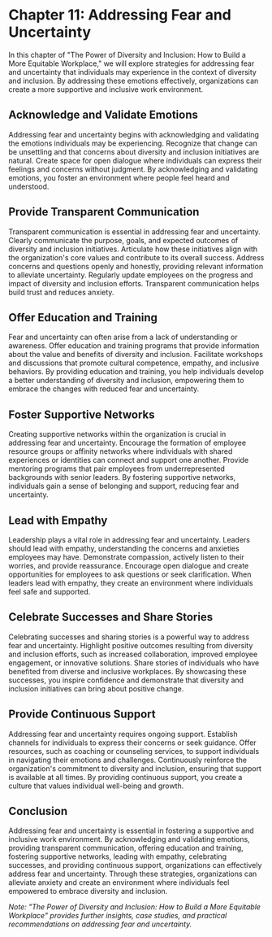 Chapter 11: Addressing Fear and Uncertainty
===========================================

In this chapter of "The Power of Diversity and Inclusion: How to Build a More Equitable Workplace," we will explore strategies for addressing fear and uncertainty that individuals may experience in the context of diversity and inclusion. By addressing these emotions effectively, organizations can create a more supportive and inclusive work environment.

Acknowledge and Validate Emotions
---------------------------------

Addressing fear and uncertainty begins with acknowledging and validating the emotions individuals may be experiencing. Recognize that change can be unsettling and that concerns about diversity and inclusion initiatives are natural. Create space for open dialogue where individuals can express their feelings and concerns without judgment. By acknowledging and validating emotions, you foster an environment where people feel heard and understood.

Provide Transparent Communication
---------------------------------

Transparent communication is essential in addressing fear and uncertainty. Clearly communicate the purpose, goals, and expected outcomes of diversity and inclusion initiatives. Articulate how these initiatives align with the organization's core values and contribute to its overall success. Address concerns and questions openly and honestly, providing relevant information to alleviate uncertainty. Regularly update employees on the progress and impact of diversity and inclusion efforts. Transparent communication helps build trust and reduces anxiety.

Offer Education and Training
----------------------------

Fear and uncertainty can often arise from a lack of understanding or awareness. Offer education and training programs that provide information about the value and benefits of diversity and inclusion. Facilitate workshops and discussions that promote cultural competence, empathy, and inclusive behaviors. By providing education and training, you help individuals develop a better understanding of diversity and inclusion, empowering them to embrace the changes with reduced fear and uncertainty.

Foster Supportive Networks
--------------------------

Creating supportive networks within the organization is crucial in addressing fear and uncertainty. Encourage the formation of employee resource groups or affinity networks where individuals with shared experiences or identities can connect and support one another. Provide mentoring programs that pair employees from underrepresented backgrounds with senior leaders. By fostering supportive networks, individuals gain a sense of belonging and support, reducing fear and uncertainty.

Lead with Empathy
-----------------

Leadership plays a vital role in addressing fear and uncertainty. Leaders should lead with empathy, understanding the concerns and anxieties employees may have. Demonstrate compassion, actively listen to their worries, and provide reassurance. Encourage open dialogue and create opportunities for employees to ask questions or seek clarification. When leaders lead with empathy, they create an environment where individuals feel safe and supported.

Celebrate Successes and Share Stories
-------------------------------------

Celebrating successes and sharing stories is a powerful way to address fear and uncertainty. Highlight positive outcomes resulting from diversity and inclusion efforts, such as increased collaboration, improved employee engagement, or innovative solutions. Share stories of individuals who have benefited from diverse and inclusive workplaces. By showcasing these successes, you inspire confidence and demonstrate that diversity and inclusion initiatives can bring about positive change.

Provide Continuous Support
--------------------------

Addressing fear and uncertainty requires ongoing support. Establish channels for individuals to express their concerns or seek guidance. Offer resources, such as coaching or counseling services, to support individuals in navigating their emotions and challenges. Continuously reinforce the organization's commitment to diversity and inclusion, ensuring that support is available at all times. By providing continuous support, you create a culture that values individual well-being and growth.

Conclusion
----------

Addressing fear and uncertainty is essential in fostering a supportive and inclusive work environment. By acknowledging and validating emotions, providing transparent communication, offering education and training, fostering supportive networks, leading with empathy, celebrating successes, and providing continuous support, organizations can effectively address fear and uncertainty. Through these strategies, organizations can alleviate anxiety and create an environment where individuals feel empowered to embrace diversity and inclusion.

*Note: "The Power of Diversity and Inclusion: How to Build a More Equitable Workplace" provides further insights, case studies, and practical recommendations on addressing fear and uncertainty.*
